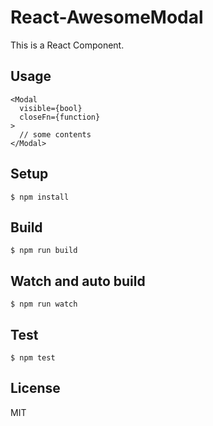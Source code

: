 # React-AwesomeModal

This is a React Component.

## Usage
```
<Modal
  visible={bool}
  closeFn={function}
>
  // some contents
</Modal>
```

## Setup
```
$ npm install
```

## Build
```
$ npm run build
```

## Watch and auto build
```
$ npm run watch
```

## Test
```
$ npm test
```

## License
MIT
